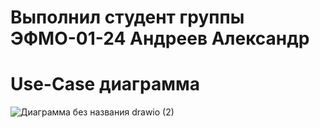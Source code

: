 # Выполнил студент группы ЭФМО-01-24 Андреев Александр
# Use-Case диаграмма 
![Диаграмма без названия drawio (2)](https://github.com/user-attachments/assets/834f66d6-66c7-47da-b0b6-123367bbf777)




